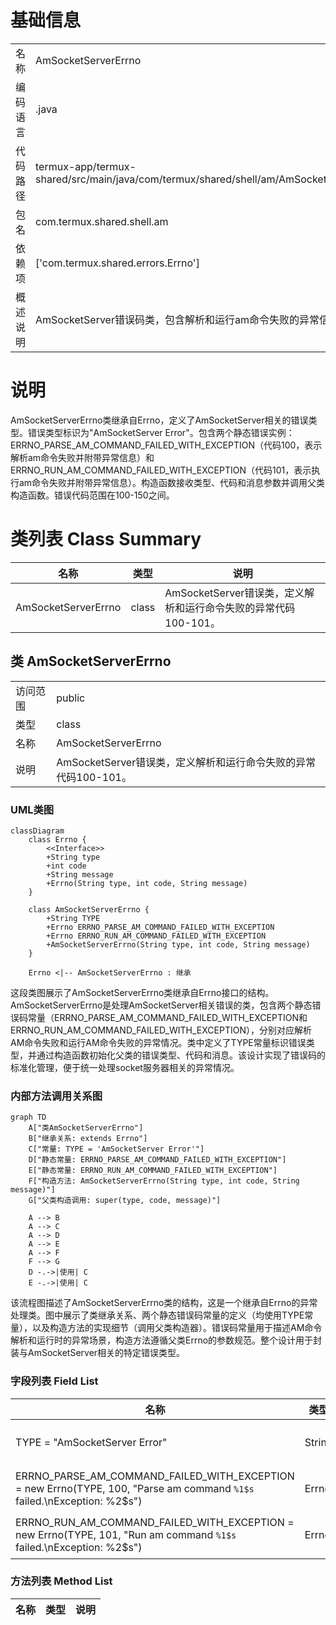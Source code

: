 # 基础信息

|      |      |
|------|------|
| 名称 | AmSocketServerErrno |
| 编码语言 | .java |
| 代码路径 | termux-app/termux-shared/src/main/java/com/termux/shared/shell/am/AmSocketServerErrno.java |
| 包名 | com.termux.shared.shell.am |
| 依赖项 | ['com.termux.shared.errors.Errno'] |
| 概述说明 | AmSocketServer错误码类，包含解析和运行am命令失败的异常信息。 |

# 说明

AmSocketServerErrno类继承自Errno，定义了AmSocketServer相关的错误类型。错误类型标识为"AmSocketServer Error"。包含两个静态错误实例：ERRNO_PARSE_AM_COMMAND_FAILED_WITH_EXCEPTION（代码100，表示解析am命令失败并附带异常信息）和ERRNO_RUN_AM_COMMAND_FAILED_WITH_EXCEPTION（代码101，表示执行am命令失败并附带异常信息）。构造函数接收类型、代码和消息参数并调用父类构造函数。错误代码范围在100-150之间。

# 类列表 Class Summary

| 名称   | 类型  | 说明 |
|-------|------|-------------|
| AmSocketServerErrno | class | AmSocketServer错误类，定义解析和运行命令失败的异常代码100-101。 |



## 类 AmSocketServerErrno

|      |      |
|------|------|
| 访问范围 | public |
| 类型 | class |
| 名称 | AmSocketServerErrno |
| 说明 | AmSocketServer错误类，定义解析和运行命令失败的异常代码100-101。 |


### UML类图

```mermaid
classDiagram
    class Errno {
        <<Interface>>
        +String type
        +int code
        +String message
        +Errno(String type, int code, String message)
    }

    class AmSocketServerErrno {
        +String TYPE
        +Errno ERRNO_PARSE_AM_COMMAND_FAILED_WITH_EXCEPTION
        +Errno ERRNO_RUN_AM_COMMAND_FAILED_WITH_EXCEPTION
        +AmSocketServerErrno(String type, int code, String message)
    }

    Errno <|-- AmSocketServerErrno : 继承
```

这段类图展示了AmSocketServerErrno类继承自Errno接口的结构。AmSocketServerErrno是处理AmSocketServer相关错误的类，包含两个静态错误码常量（ERRNO_PARSE_AM_COMMAND_FAILED_WITH_EXCEPTION和ERRNO_RUN_AM_COMMAND_FAILED_WITH_EXCEPTION），分别对应解析AM命令失败和运行AM命令失败的异常情况。类中定义了TYPE常量标识错误类型，并通过构造函数初始化父类的错误类型、代码和消息。该设计实现了错误码的标准化管理，便于统一处理socket服务器相关的异常情况。


### 内部方法调用关系图

```mermaid
graph TD
    A["类AmSocketServerErrno"]
    B["继承关系: extends Errno"]
    C["常量: TYPE = 'AmSocketServer Error'"]
    D["静态常量: ERRNO_PARSE_AM_COMMAND_FAILED_WITH_EXCEPTION"]
    E["静态常量: ERRNO_RUN_AM_COMMAND_FAILED_WITH_EXCEPTION"]
    F["构造方法: AmSocketServerErrno(String type, int code, String message)"]
    G["父类构造调用: super(type, code, message)"]

    A --> B
    A --> C
    A --> D
    A --> E
    A --> F
    F --> G
    D -.->|使用| C
    E -.->|使用| C
```

该流程图描述了AmSocketServerErrno类的结构，这是一个继承自Errno的异常处理类。图中展示了类继承关系、两个静态错误码常量的定义（均使用TYPE常量），以及构造方法的实现细节（调用父类构造器）。错误码常量用于描述AM命令解析和运行时的异常场景，构造方法遵循父类Errno的参数规范。整个设计用于封装与AmSocketServer相关的特定错误类型。

### 字段列表 Field List

| 名称  | 类型  | 说明 |
|-------|-------|------|
| TYPE = "AmSocketServer Error" | String | AmSocketServer错误类型常量定义 |
| ERRNO_PARSE_AM_COMMAND_FAILED_WITH_EXCEPTION = new Errno(TYPE, 100, "Parse am command `%1$s` failed.\nException: %2$s") | Errno | 解析am命令失败，异常信息：%2$s |
| ERRNO_RUN_AM_COMMAND_FAILED_WITH_EXCEPTION = new Errno(TYPE, 101, "Run am command `%1$s` failed.\nException: %2$s") | Errno | 运行am命令失败，异常信息：%2$s |

### 方法列表 Method List

| 名称  | 类型  | 说明 |
|-------|-------|------|




